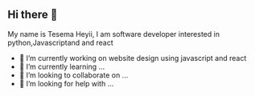 ## Hi there 👋

My name is Tesema Heyii, I am software developer interested in python,Javascriptand and react  
- 🔭 I’m currently working on website design using javascript and react
- 🌱 I’m currently learning ...
- 👯 I’m looking to collaborate on ...
- 🤔 I’m looking for help with ...
<!--
**tesema-heyii/tesema-heyii** is a ✨ _special_ ✨ repository because its `README.md` (this file) appears on your GitHub profile.

Here are some ideas to get you started:

- 🔭 I’m currently working on ...
- 🌱 I’m currently learning ...
- 👯 I’m looking to collaborate on ...
- 🤔 I’m looking for help with ...
- 💬 Ask me about ...
- 📫 How to reach me: ...
- 😄 Pronouns: ...
- ⚡ Fun fact: ...
-->
